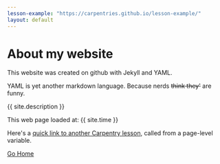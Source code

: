 ```yaml
---
lesson-example: "https://carpentries.github.io/lesson-example/"
layout: default
---
```


# About my website
This website was created on github with Jekyll and YAML.

YAML is yet another markdown language. Because nerds ~~think they'~~ are funny.

{{ site.description }}

This web page loaded at: {{ site.time }}

Here's a [quick link to another Carpentry lesson]({{page.lesson-example}}), called from a page-level variable.

[Go Home](.)

